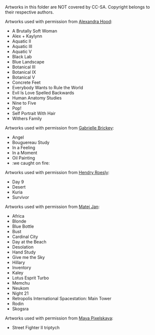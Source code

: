 Artworks in this folder are NOT covered by CC-SA. Copyright belongs to their respective authors. 

Artworks used with permission from [Alexandra Hood](http://www.alexandrahood.com):

- A Brutally Soft Woman
- Alex + Kaylynn
- Aquatic II
- Aquatic III
- Aquatic V
- Black Lab
- Blue Landscape
- Botanical III
- Botanical IX
- Botanical V
- Concrete Feet
- Everybody Wants to Rule the World
- Evil Is Love Spelled Backwards
- Human Anatomy Studies
- Nine to Five
- Pop!
- Self Portrait With Hair
- Withers Family

Artworks used with permission from [Gabrielle Brickey](https://www.artworkbygabrielle.com):

- Angel
- Bouguereau Study
- In a Feeling
- In a Moment
- Oil Painting
- :we caught on fire:

Artworks used with permission from [Hendry Roesly](https://www.artstation.com/hendryroesly):

- Day 9
- Desert
- Kuria
- Survivor

Artworks used with permission from [Matej Jan](https://matejjan.com):

- Africa
- Blonde
- Blue Bottle
- Bust
- Cardinal City
- Day at the Beach
- Desolation
- Hand Study
- Give me the Sky
- Hillary
- Inventory
- Kaley
- Lotus Esprit Turbo
- Memchu
- Neukom
- Night 21
- Retropolis International Spacestation: Main Tower
- Rodin
- Skogsra

Artworks used with permission from [Maya Pixelskaya](http://mayapixelskaya.com):

- Street Fighter II triptych
